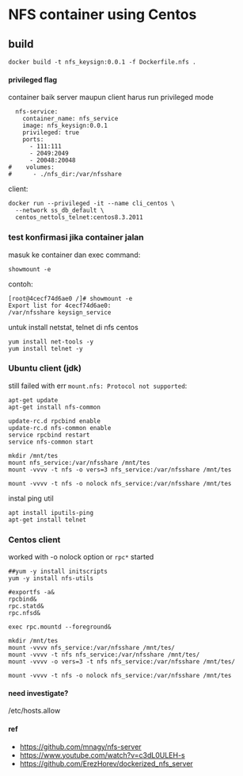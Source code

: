 # NFS container using Centos

## build

`docker build -t nfs_keysign:0.0.1 -f Dockerfile.nfs .`

#### privileged flag

container baik server maupun client harus run privileged mode

```
  nfs-service:
    container_name: nfs_service
    image: nfs_keysign:0.0.1
    privileged: true
    ports:
      - 111:111
      - 2049:2049
	  - 20048:20048
#    volumes:
#      - ./nfs_dir:/var/nfsshare
```
client:
```
docker run --privileged -it --name cli_centos \
  --network ss_db_default \
  centos_nettols_telnet:centos8.3.2011
```

### test konfirmasi jika container jalan

masuk ke container dan exec command:

`showmount -e`

contoh:
```
[root@4cecf74d6ae0 /]# showmount -e
Export list for 4cecf74d6ae0:
/var/nfsshare keysign_service

```

untuk install netstat, telnet di nfs centos

```
yum install net-tools -y
yum install telnet -y
```

### Ubuntu client (jdk)


still failed with err `mount.nfs: Protocol not supported`:   

```
apt-get update
apt-get install nfs-common

update-rc.d rpcbind enable
update-rc.d nfs-common enable
service rpcbind restart
service nfs-common start

mkdir /mnt/tes
mount nfs_service:/var/nfsshare /mnt/tes
mount -vvvv -t nfs -o vers=3 nfs_service:/var/nfsshare /mnt/tes

mount -vvvv -t nfs -o nolock nfs_service:/var/nfsshare /mnt/tes
```

instal ping util

```
apt install iputils-ping
apt-get install telnet
```

### Centos client 

worked with -o nolock option or `rpc*` started 

```
##yum -y install initscripts
yum -y install nfs-utils

#exportfs -a&
rpcbind&
rpc.statd&
rpc.nfsd&

exec rpc.mountd --foreground&

mkdir /mnt/tes
mount -vvvv nfs_service:/var/nfsshare /mnt/tes/
mount -vvvv -t nfs nfs_service:/var/nfsshare /mnt/tes/
mount -vvvv -o vers=3 -t nfs nfs_service:/var/nfsshare /mnt/tes/

mount -vvvv -t nfs -o nolock nfs_service:/var/nfsshare /mnt/tes
```

#### need investigate?

/etc/hosts.allow


#### ref

 - https://github.com/mnagy/nfs-server
 - https://www.youtube.com/watch?v=c3dL0ULEH-s
 - https://github.com/ErezHorev/dockerized_nfs_server
